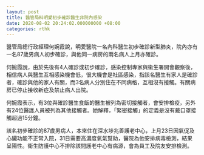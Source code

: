 ```yaml
---
layout: post
title: 醫管局料明愛初步確診醫生非院內感染
date: 2020-08-02 20:24:02.000000000 +08:00
categories: rthk
---
```


醫管局總行政經理何婉霞說，明愛醫院一名內科醫生初步確診新型肺炎，院內亦有一名87歲男病人初步確診，與他同一病房的兩名病人上月亦確診。

何婉霞說，由於先後有4人確診或初步確診，感染控制專家與衞生署開會觀察後，相信病人與醫生互相感染機會低，很大機會是社區感染，指該名醫生有家人是確診者，確診與他的家人有關，而3名病人分別住在不同病格，互相沒有接觸。有關病房已停止接收新症及禁止病人出院。

何婉霞表示，有3位與確診醫生食飯的醫生被列為密切接觸者，會安排檢疫，另外有24位醫護人員被列為其他接觸者。她解釋，「緊密接觸」的定義是沒有戴口罩接觸超過15分鐘。

該名初步確診的87歲男病人，本來住在深水埗兆善護老中心，上月23日因氣促及心臟功能不正常入院，31日需要高濃度氧氣幫助，醫院為他安排病毒檢測，結果呈陽性。衞生防護中心不排除該間護老中心有病源，會為員工及院友安排檢測。
